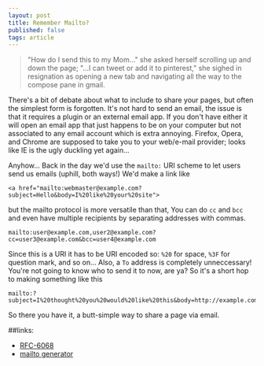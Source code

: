 ```yaml
---
layout: post
title: Remember Mailto?
published: false
tags: article
---
```


>"How do I send this to my Mom..." she asked herself scrolling up and down the page; "...I can tweet or add it to pinterest," she sighed in resignation as opening a new tab and navigating all the way to the compose pane in gmail.

There's a bit of debate about what to include to share your pages, but often the simplest form is forgotten.
It's not hard to send an email, the issue is that it requires a plugin or an external email app.
If you don't have either it will open an email app that just happens to be on your computer but not associated to any email account
which is extra annoying. Firefox, Opera, and Chrome are supposed to take you to your web/e-mail provider; looks like IE is the ugly duckling yet again...

Anyhow... Back in the day we'd use the `mailto:` URI scheme to let users send us emails (uphill, both ways!) We'd make a link like

    <a href="mailto:webmaster@example.com?subject=Hello&body=I%20like%20your%20site">

but the mailto protocol is more versatile than that, You can do `cc` and `bcc` and even have multiple recipients by separating addresses with commas.

    mailto:user@example.com,user2@example.com?cc=user3@example.com&bcc=user4@example.com

Since this is a URI it has to be URI encoded so: `%20` for space, `%3F` for question mark, and so on...
Also, a `To` address is completely unneccessary! You're not going to know who to send it to now, are ya?
So it's a short hop to making something like this

    mailto:?subject=I%20thought%20you%20would%20like%20this&body=http://example.com/some/page

So there you have it, a butt-simple way to share a page via email.


##links:
* [RFC-6068](http://www.ietf.org/rfc/rfc6068.txt)
* [mailto generator](http://www.mailto.co.uk/)
